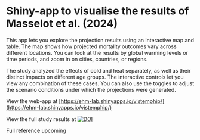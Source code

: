 # Shiny-app to visualise the results of Masselot et al. (2024)

This app lets you explore the projection results using an interactive map and table. The map shows how projected mortality outcomes vary across different locations. You can look at the results by global warming levels or time periods, and zoom in on cities, countries, or regions.

The study analyzed the effects of cold and heat separately, as well as their distinct impacts on different age groups. The interactive controls let you view any combination of these cases. You can also use the toggles to adjust the scenario conditions under which the projections were generated.


View the web-app at [https://ehm-lab.shinyapps.io/vistemphip/](https://ehm-lab.shinyapps.io/vistemphip/)

View the full study results at [![DOI](https://zenodo.org/badge/DOI/10.5281/zenodo.14004322.svg)](https://doi.org/10.5281/zenodo.14004322)


Full reference upcoming
